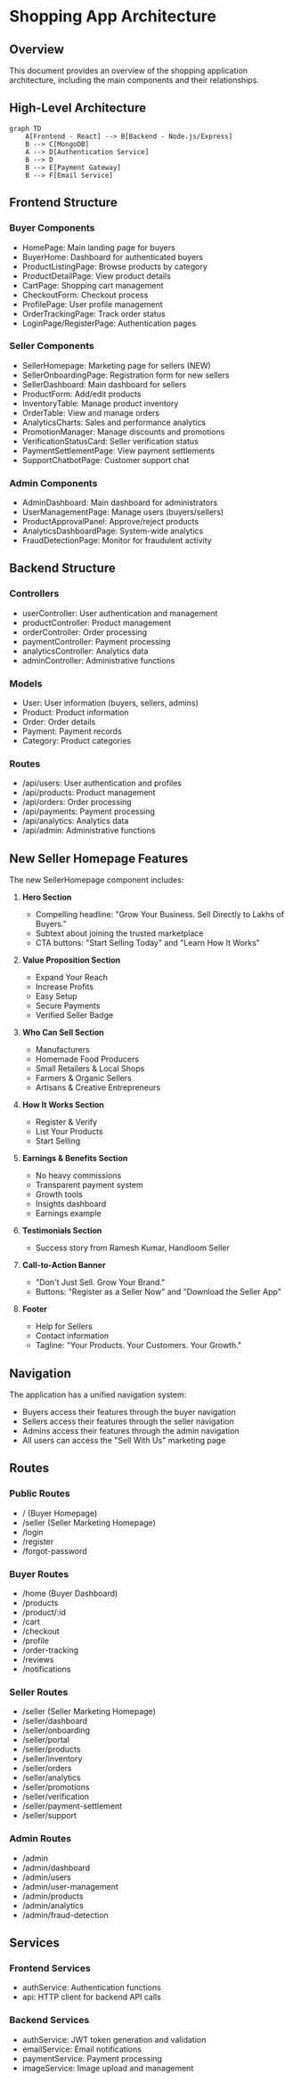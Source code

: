 # Shopping App Architecture

## Overview
This document provides an overview of the shopping application architecture, including the main components and their relationships.

## High-Level Architecture

```mermaid
graph TD
    A[Frontend - React] --> B[Backend - Node.js/Express]
    B --> C[MongoDB]
    A --> D[Authentication Service]
    B --> D
    B --> E[Payment Gateway]
    B --> F[Email Service]
```

## Frontend Structure

### Buyer Components
- HomePage: Main landing page for buyers
- BuyerHome: Dashboard for authenticated buyers
- ProductListingPage: Browse products by category
- ProductDetailPage: View product details
- CartPage: Shopping cart management
- CheckoutForm: Checkout process
- ProfilePage: User profile management
- OrderTrackingPage: Track order status
- LoginPage/RegisterPage: Authentication pages

### Seller Components
- SellerHomepage: Marketing page for sellers (NEW)
- SellerOnboardingPage: Registration form for new sellers
- SellerDashboard: Main dashboard for sellers
- ProductForm: Add/edit products
- InventoryTable: Manage product inventory
- OrderTable: View and manage orders
- AnalyticsCharts: Sales and performance analytics
- PromotionManager: Manage discounts and promotions
- VerificationStatusCard: Seller verification status
- PaymentSettlementPage: View payment settlements
- SupportChatbotPage: Customer support chat

### Admin Components
- AdminDashboard: Main dashboard for administrators
- UserManagementPage: Manage users (buyers/sellers)
- ProductApprovalPanel: Approve/reject products
- AnalyticsDashboardPage: System-wide analytics
- FraudDetectionPage: Monitor for fraudulent activity

## Backend Structure

### Controllers
- userController: User authentication and management
- productController: Product management
- orderController: Order processing
- paymentController: Payment processing
- analyticsController: Analytics data
- adminController: Administrative functions

### Models
- User: User information (buyers, sellers, admins)
- Product: Product information
- Order: Order details
- Payment: Payment records
- Category: Product categories

### Routes
- /api/users: User authentication and profiles
- /api/products: Product management
- /api/orders: Order processing
- /api/payments: Payment processing
- /api/analytics: Analytics data
- /api/admin: Administrative functions

## New Seller Homepage Features

The new SellerHomepage component includes:

1. **Hero Section**
   - Compelling headline: "Grow Your Business. Sell Directly to Lakhs of Buyers."
   - Subtext about joining the trusted marketplace
   - CTA buttons: "Start Selling Today" and "Learn How It Works"

2. **Value Proposition Section**
   - Expand Your Reach
   - Increase Profits
   - Easy Setup
   - Secure Payments
   - Verified Seller Badge

3. **Who Can Sell Section**
   - Manufacturers
   - Homemade Food Producers
   - Small Retailers & Local Shops
   - Farmers & Organic Sellers
   - Artisans & Creative Entrepreneurs

4. **How It Works Section**
   - Register & Verify
   - List Your Products
   - Start Selling

5. **Earnings & Benefits Section**
   - No heavy commissions
   - Transparent payment system
   - Growth tools
   - Insights dashboard
   - Earnings example

6. **Testimonials Section**
   - Success story from Ramesh Kumar, Handloom Seller

7. **Call-to-Action Banner**
   - "Don't Just Sell. Grow Your Brand."
   - Buttons: "Register as a Seller Now" and "Download the Seller App"

8. **Footer**
   - Help for Sellers
   - Contact information
   - Tagline: "Your Products. Your Customers. Your Growth."

## Navigation

The application has a unified navigation system:
- Buyers access their features through the buyer navigation
- Sellers access their features through the seller navigation
- Admins access their features through the admin navigation
- All users can access the "Sell With Us" marketing page

## Routes

### Public Routes
- / (Buyer Homepage)
- /seller (Seller Marketing Homepage)
- /login
- /register
- /forgot-password

### Buyer Routes
- /home (Buyer Dashboard)
- /products
- /product/:id
- /cart
- /checkout
- /profile
- /order-tracking
- /reviews
- /notifications

### Seller Routes
- /seller (Seller Marketing Homepage)
- /seller/dashboard
- /seller/onboarding
- /seller/portal
- /seller/products
- /seller/inventory
- /seller/orders
- /seller/analytics
- /seller/promotions
- /seller/verification
- /seller/payment-settlement
- /seller/support

### Admin Routes
- /admin
- /admin/dashboard
- /admin/users
- /admin/user-management
- /admin/products
- /admin/analytics
- /admin/fraud-detection

## Services

### Frontend Services
- authService: Authentication functions
- api: HTTP client for backend API calls

### Backend Services
- authService: JWT token generation and validation
- emailService: Email notifications
- paymentService: Payment processing
- imageService: Image upload and management